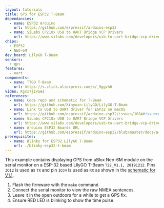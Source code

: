 ```yaml
---
layout: tutorials
title: GPS for ESP32 T-Beam
dependancies:
  - name: ESP32 Arduino
    url: https://github.com/espressif/arduino-esp32
  - name: SiLabs CP210x USB to UART Bridge VCP Drivers
    url: https://www.silabs.com/developers/usb-to-uart-bridge-vcp-drivers
chips:
  - ESP32
  - NEO-6M
dev_board: LilyGO T-Beam
sensors:
  - gps
features:
  - uart
components:
  - name: TTGO T-Beam
    url: https://s.click.aliexpress.com/e/_9ggvh6
video: Kgxx7jivSes
references:
  - name: Code repo and schematic for T-Beam
    url: https://github.com/Xinyuan-LilyGO/LilyGO-T-Beam
  - name: Link to USB to UART driver for ESP32 on macOS
    url: https://github.com/espressif/arduino-esp32/issues/1084#issuecomment-363294312
  - name: SiLabs CP210x USB to UART Bridge VCP Drivers
    url: https://www.silabs.com/developers/usb-to-uart-bridge-vcp-drivers
  - name: Arduino ESP32 Boards URL
    url: https://github.com/espressif/arduino-esp32/blob/master/docs/arduino-ide/boards_manager.md
prerequisites:
  - name: Blinky for ESP32 LilyGO T-Beam
    url: ./blinky-esp32-t-beam
---
```


This example contains displaying GPS from uBlox Neo-6M module on the serial monitor on a ESP-32 based LilyGO T-Beam `T22_V1.1, 20191212`. Pins `IO12` is used as `TX` and pin `IO34` is used as `RX` as shown in the [schematic for V1.1](https://github.com/Xinyuan-LilyGO/LilyGO-T-Beam/blob/master/schematic/LilyGo_TBeam_V1.1.pdf).

1. Flash the firmware with the `make` command.
1. Connect the serial monitor to view the raw NMEA sentences.
1. Leave it in the open outdoors for a while to get a GPS fix.
1. Ensure RED LED is blinking to show the time pulse.
